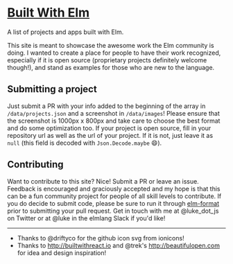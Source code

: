 # [Built With Elm](http://builtwithelm.co)
A list of projects and apps built with Elm.

This site is meant to showcase the awesome work the Elm community is doing. I
wanted to create a place for people to have their work recognized, especially if
it is open source (proprietary projects definitely welcome though!), and stand
as examples for those who are new to the language.

## Submitting a project
Just submit a PR with your info added to the beginning of the array in
`/data/projects.json` and a screenshot in `/data/images`! Please ensure that the
screenshot is 1000px x 800px and take care to choose the best format and do some
optimization too. If your project is open source, fill in your repository url as
well as the url of your project. If it is not, just leave it as `null` (this
field is decoded with `Json.Decode.maybe` :smile:).

## Contributing
Want to contribute to this site? Nice! Submit a PR or leave an issue. Feedback
is encouraged and graciously accepted and my hope is that this can be a fun
community project for people of all skill levels to contribute. If you do
decide to submit code, please be sure to run it through
[elm-format](https://github.com/avh4/elm-format) prior to submitting your pull
request. Get in touch with me at @luke_dot_js on Twitter or at @luke in the
elmlang Slack if you'd like!

-------
- Thanks to @driftyco for the github icon svg from ionicons!
- Thanks to http://builtwithreact.io and @trek's http://beautifulopen.com for
idea and design inspiration!
